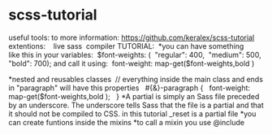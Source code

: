 # scss-tutorial
useful tools: to more information: https://github.com/keralex/scss-tutorial
extentions:    live sass  compiler
TUTORIAL: 
  *you can have something like this in your variables: 
    $font-weights: (  "regular": 400,  "medium": 500,  "bold": 700);
  and call it using: 
    font-weight: map-get($font-weights,bold )
 
  *nested and reusables classes  
    // everything inside the main class and ends in "paragraph" will have this properties
    #{&}-paragraph {
    font-weight: map-get($font-weights,bold );
    }
  *A partial is simply an Sass file preceded by an underscore. The underscore tells Sass that the file is a partial and that it should not be compiled to CSS. in this tutorial _reset is a partial file
  *you can create funtions inside the mixins
  *to call a mixin you use @include
